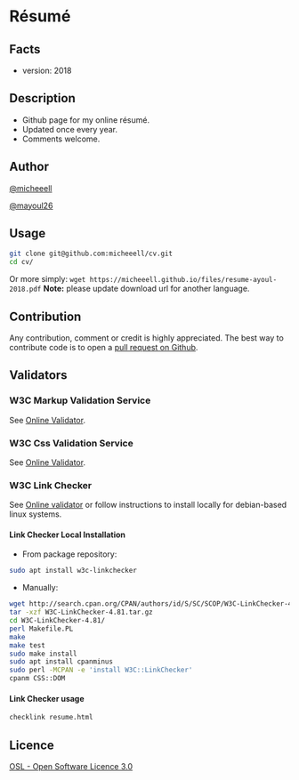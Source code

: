 # Résumé


## Facts ##
- version: 2018

## Description ##
- Github page for my online résumé.
- Updated once every year.
- Comments welcome.

## Author ##
[@micheeell](https://twitter.com/micheeell)

[@mayoul26](https://twitter.com/mayoul26)


## Usage ##

```bash
git clone git@github.com:micheeell/cv.git
cd cv/
```
Or more simply: `wget https://micheeell.github.io/files/resume-ayoul-2018.pdf`
**Note:** please update download url for another language.

## Contribution ##
Any contribution, comment or credit is highly appreciated. The best way to contribute code is to open a [pull request on Github](https://help.github.com/articles/using-pull-requests).


## Validators ##

### W3C Markup Validation Service ###

See [Online Validator](https://validator.w3.org/).

### W3C Css Validation Service ###

See [Online Validator](http://jigsaw.w3.org/css-validator/validator).


### W3C Link Checker ###

See [Online validator](https://validator.w3.org/checklink) or follow instructions to install locally for debian-based linux systems.

#### Link Checker Local Installation ####

- From package repository:
```bash
sudo apt install w3c-linkchecker
```

- Manually:
```bash
wget http://search.cpan.org/CPAN/authors/id/S/SC/SCOP/W3C-LinkChecker-4.81.tar.gz
tar -xzf W3C-LinkChecker-4.81.tar.gz
cd W3C-LinkChecker-4.81/
perl Makefile.PL
make
make test
sudo make install
sudo apt install cpanminus
sudo perl -MCPAN -e 'install W3C::LinkChecker'
cpanm CSS::DOM
```

#### Link Checker usage ####

```bash
checklink resume.html
```


Licence
---
[OSL - Open Software Licence 3.0](http://opensource.org/licenses/osl-3.0.php)

